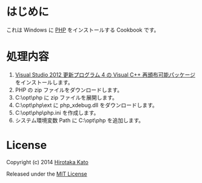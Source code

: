 # はじめに

これは Windows に
[PHP](http://www.php.net/)
をインストールする Cookbook です。

# 処理内容

1. [Visual Studio 2012 更新プログラム 4 の Visual C++ 再頒布可能パッケージ](../vcredist/README.md) をインストールします。
2. PHP の zip ファイルをダウンロードします。
3. C:\opt\php に zip ファイルを展開します。
4. C:\opt\php\ext に php_xdebug.dll をダウンロードします。
5. C:\opt\php\php.ini を作成します。
6. システム環境変数 Path に C:\opt\php を追加します。

# License

Copyright (c) 2014 [Hirotaka Kato](https://github.com/HirotakaKato/windows-cookbooks)

Released under the [MIT License](http://opensource.org/licenses/mit-license.php)
